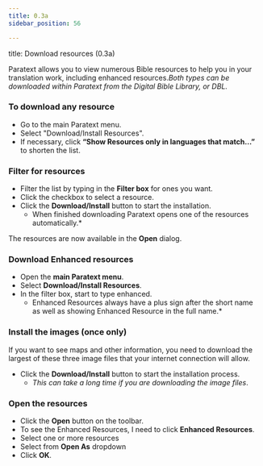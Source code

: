 ```yaml
---
title: 0.3a
sidebar_position: 56

---
```




title: Download resources (0.3a)


Paratext allows you to view numerous Bible resources to help you in your translation work, including enhanced resources._Both types can be downloaded within Paratext from the Digital Bible Library, or DBL._


### To download any resource

- Go to the main Paratext menu.
- Select "Download/Install Resources".
- If necessary, click **“Show Resources only in languages that match…”** to shorten the list.

### Filter for resources

- Filter the list by typing in the **Filter box** for ones you want.
- Click the checkbox to select a resource.
- Click the **Download/Install** button to start the installation.
	- When finished downloading Paratext opens one of the resources automatically.*

The resources are now available in the **Open** dialog.


### Download Enhanced resources

- Open the **main Paratext menu**.
- Select **Download/Install Resources**.
- In the filter box, start to type enhanced.
	- Enhanced Resources always have a plus sign after the short name as well as showing Enhanced Resource in the full name.*

### Install the images (once only)


If you want to see maps and other information, you need to download the largest of these three image files that your internet connection will allow.

- Click the **Download/Install** button to start the installation process.
	- _This can take a long time if you are downloading the image files_.

### Open the resources

- Click the **Open** button on the toolbar.
- To see the Enhanced Resources, I need to click **Enhanced Resources**.
- Select one or more resources
- Select from **Open As** dropdown
- Click **OK**.
